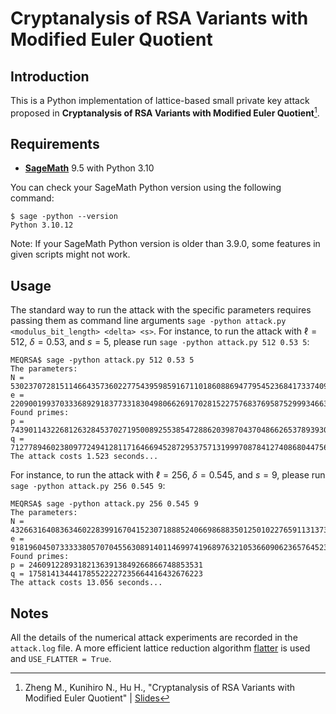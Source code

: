 # Cryptanalysis of RSA Variants with Modified Euler Quotient

## Introduction

This is a Python implementation of lattice-based small private key attack proposed in **Cryptanalysis of RSA Variants with Modified Euler Quotient**[^MEQRSA].

## Requirements

- [**SageMath**](https://www.sagemath.org/) 9.5 with Python 3.10

You can check your SageMath Python version using the following command:

```commandline
$ sage -python --version
Python 3.10.12
```

Note: If your SageMath Python version is older than 3.9.0, some features in given scripts might not work.

## Usage

The standard way to run the attack with the specific parameters requires passing them as command line arguments `sage -python attack.py <modulus_bit_length> <delta> <s>`. For instance, to run the attack with $\ell=512$, $\delta=0.53$, and $s=5$, please run `sage -python attack.py 512 0.53 5`:

```commandline
MEQRSA$ sage -python attack.py 512 0.53 5
The parameters:
N = 5302370728151146643573602277543959859167110186088694779545236841733740983055014063430848984694116359839582474549196804700275148680808708489269724971662181
e = 22090019937033368929183773318304980662691702815227576837695875299934663526387494644824335476058089001179041318851084126714255456432467553819156983311948126720480646840280428225211703421259865205740611957298689020650368826127701944575084934822608986087511978495725566422154942857890033755486583899463190242643
Found primes:
p = 74390114322681263284537027195008925538547288620398704370486626537893930613959
q = 71277894602380977249412811716466945287295375713199970878412740868044756345459
The attack costs 1.523 seconds...
```

For instance, to run the attack with $\ell=256$, $\delta=0.545$, and $s=9$, please run `sage -python attack.py 256 0.545 9`:

```commandline
MEQRSA$ sage -python attack.py 256 0.545 9
The parameters:
N = 43266316408363460228399167041523071888524066986883501250102276591131373293413
e = 918196045073333380570704556308914011469974196897632105366090623657645231475046659462567216139248461111276148598221122899583944636539967401894273463670359
Found primes:
p = 246091228931821363913849266866748853531
q = 175814134441785522227235664416432676223
The attack costs 13.056 seconds...
```

## Notes

All the details of the numerical attack experiments are recorded in the `attack.log` file. A more efficient lattice reduction algorithm [flatter](https://github.com/keeganryan/flatter) is used and `USE_FLATTER = True`.

[^MEQRSA]: Zheng M., Kunihiro N., Hu H., "Cryptanalysis of RSA Variants with Modified Euler Quotient" | [Slides](https://mengcezheng.github.io/docs/AFRICACRYPT18.pdf)
